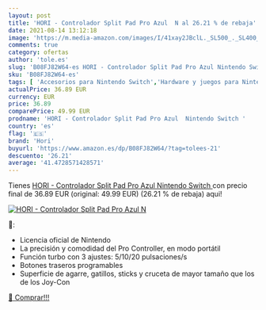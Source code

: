 ```yaml
---
layout: post
title: 'HORI - Controlador Split Pad Pro Azul  N al 26.21 % de rebaja'
date: 2021-08-14 13:12:18
image: 'https://m.media-amazon.com/images/I/41xay2JBclL._SL500_._SL400_.jpg'
comments: true
category: ofertas
author: 'tole.es'
slug: 'B08FJ82W64-es HORI - Controlador Split Pad Pro Azul Nintendo Switch'
sku: 'B08FJ82W64-es'
tags: [ 'Accesorios para Nintendo Switch','Hardware y juegos para Nintendo Switch','Mandos para Nintendo Switch','Videojuegos','hori','nintendo', ]
actualPrice: 36.89 EUR
currency: EUR
price: 36.89
comparePrice: 49.99 EUR
prodname: 'HORI - Controlador Split Pad Pro Azul  Nintendo Switch '
country: 'es'
flag: '🇪🇸'
brand: 'Hori'
buyurl: 'https://www.amazon.es/dp/B08FJ82W64/?tag=tolees-21'
descuento: '26.21'
average: '41.4728571428571'
---
```


Tienes [HORI - Controlador Split Pad Pro Azul  Nintendo Switch ](https://www.amazon.es/dp/B08FJ82W64/?tag=tolees-21) con precio final de  36.89 EUR (original: 49.99 EUR) (26.21 %  de rebaja) aqui!

[![HORI - Controlador Split Pad Pro Azul  N](https://m.media-amazon.com/images/I/41xay2JBclL._SL500_._SL400_.jpg)](https://www.amazon.es/dp/B08FJ82W64/?tag=tolees-21)

🔎:

- Licencia oficial de Nintendo
- La precisión y comodidad del Pro Controller, en modo portátil
- Función turbo con 3 ajustes: 5/10/20 pulsaciones/s
- Botones traseros programables
- Superficie de agarre, gatillos, sticks y cruceta de mayor tamaño que los de los Joy-Con

[🛒 Comprar!!!](https://www.amazon.es/dp/B08FJ82W64/?tag=tolees-21)
